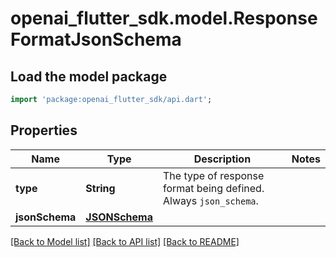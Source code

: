 # openai_flutter_sdk.model.ResponseFormatJsonSchema

## Load the model package
```dart
import 'package:openai_flutter_sdk/api.dart';
```

## Properties
Name | Type | Description | Notes
------------ | ------------- | ------------- | -------------
**type** | **String** | The type of response format being defined. Always `json_schema`. | 
**jsonSchema** | [**JSONSchema**](JSONSchema.md) |  | 

[[Back to Model list]](../README.md#documentation-for-models) [[Back to API list]](../README.md#documentation-for-api-endpoints) [[Back to README]](../README.md)



